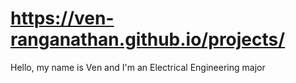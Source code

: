 # https://ven-ranganathan.github.io/projects/

Hello, my name is Ven and I'm an Electrical Engineering major




